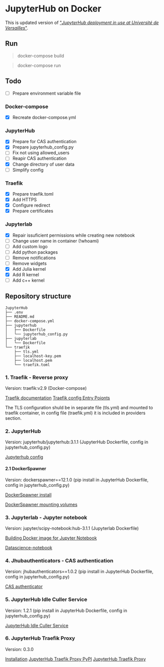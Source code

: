# JupyterHub on Docker
This is updated version of ["*JupyterHub deployment in use at Université de Versailles*"](https://github.com/defeo/jupyterhub-docker).

## Run
> docker-compose build

> docker-compose run


## Todo
- [ ] Prepare environment variable file
### Docker-compose
- [x] Recreate docker-compose.yml
### JupyterHub
- [x] Prepare for CAS authentication
- [x] Prepare jupyterhub_config.py
- [ ] Fix not using allowed_users
- [ ] Reapir CAS authentication
- [x] Change directory of user data
- [ ] Simplify config
### Traefik
- [x] Prepare traefik.toml
- [x] Add HTTPS
- [x] Configure redirect
- [x] Prepare certificates
### Jupyterlab
- [x] Repair issuficient permissions while creating new notebook
- [ ] Change user name in container (!whoami)
- [ ] Add custom logo
- [ ] Add python packages
- [ ] Remove notifications
- [ ] Remove widgets
- [x] Add Julia kernel
- [x] Add R kernel
- [ ] Add c++ kernel

## Repository structure
```
JupyterHub
├── .env
├── README.md
├── docker-compose.yml
├── jupyterhub
│   ├── Dockerfile
│   └── jupyterhub_config.py
├── jupyterlab
│   └── Dockerfile
└── traefik
    ├── tls.yml
    ├── localhost-key.pem
    ├── localhost.pem
    └── traefik.toml
```


### 1. Traefik - Reverse proxy
Version: traefik:v2.9 (Docker-compose)

[Traefik documentation](https://doc.traefik.io/traefik/)
[Traefik config Entry Poionts](https://doc.traefik.io/traefik/routing/entrypoints/)

The TLS configuration shuld be in separate file (tls.yml) and mounted to traefik container, in config file (traefik.yml) it is included in providers section.

### 2. JupyterHub
Version: jupyterhub/jupyterhub:3.1.1 (JupyterHub Dockerfile, config in jupyterhub_config.py)

[Jupyterhub config](https://github.com/jupyterhub/jupyterhub-deploy-docker)

#### 2.1 DockerSpawner
Version: dockerspawner==12.1.0 (pip install in JupyterHub Dockerfile, config in jupyterhub_config.py)

[DockerSpawner install](https://jupyterhub-dockerspawner.readthedocs.io/en/latest/install.html)

[DockerSpawner mounting volumes](https://discourse.jupyter.org/t/dockerspawner-and-volumes-from-host/7008/4)

### 3. Jupyterlab - Jupyter notebook
Version: jupyter/scipy-notebook:hub-3.1.1 (Jupyterlab Dockerfile)

[Building Docker image for Jupyter Notebook](https://jupyterhub-dockerspawner.readthedocs.io/en/latest/docker-image.html)

[Datascience-notebook](https://hub.docker.com/r/jupyter/datascience-notebook/tags/)


### 4. Jhubauthenticators - CAS authentication
Version: jhubauthenticators==1.0.2 (pip install in JupyterHub Dockerfile, config in jupyterhub_config.py)

[CAS authenticator](https://github.com/cwaldbieser/jhub_cas_authenticator)


### 5. JupyterHub Idle Culler Service
Version: 1.2.1 (pip install in JupyterHub Dockerfile, config in jupyterhub_config.py)

[JupyterHub Idle Culler Service](https://github.com/jupyterhub/jupyterhub-idle-culler)


### 6. JupyterHub Traefik Proxy
Version: 0.3.0

[Installation](https://jupyterhub-traefik-proxy.readthedocs.io/en/latest/install.html)
[JupyterHub Traefik Proxy PyPI](https://pypi.org/project/jupyterhub-traefik-proxy/)
[JupyterHub Traefik Proxy](https://github.com/jupyterhub/traefik-proxy)